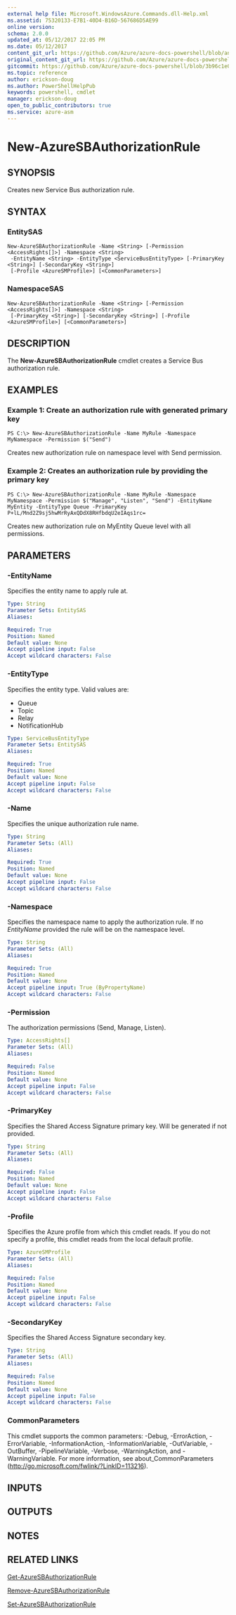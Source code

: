 ```yaml
---
external help file: Microsoft.WindowsAzure.Commands.dll-Help.xml
ms.assetid: 75320133-E7B1-40D4-B16D-567686D5AE99
online version:
schema: 2.0.0
updated_at: 05/12/2017 22:05 PM
ms.date: 05/12/2017
content_git_url: https://github.com/Azure/azure-docs-powershell/blob/anne052617/azureps-cmdlets-docs/ServiceManagement/Azure/v4.0.0/New-AzureSBAuthorizationRule.md
original_content_git_url: https://github.com/Azure/azure-docs-powershell/blob/anne052617/azureps-cmdlets-docs/ServiceManagement/Azure/v4.0.0/New-AzureSBAuthorizationRule.md
gitcommit: https://github.com/Azure/azure-docs-powershell/blob/3b96c1e0b28fc56dfbf6de55728d5478e0d02def
ms.topic: reference
author: erickson-doug
ms.author: PowerShellHelpPub
keywords: powershell, cmdlet
manager: erickson-doug
open_to_public_contributors: true
ms.service: azure-asm
---
```


# New-AzureSBAuthorizationRule

## SYNOPSIS
Creates new Service Bus authorization rule.

## SYNTAX

### EntitySAS
```
New-AzureSBAuthorizationRule -Name <String> [-Permission <AccessRights[]>] -Namespace <String>
 -EntityName <String> -EntityType <ServiceBusEntityType> [-PrimaryKey <String>] [-SecondaryKey <String>]
 [-Profile <AzureSMProfile>] [<CommonParameters>]
```

### NamespaceSAS
```
New-AzureSBAuthorizationRule -Name <String> [-Permission <AccessRights[]>] -Namespace <String>
 [-PrimaryKey <String>] [-SecondaryKey <String>] [-Profile <AzureSMProfile>] [<CommonParameters>]
```

## DESCRIPTION
The **New-AzureSBAuthorizationRule** cmdlet creates a Service Bus authorization rule.

## EXAMPLES

### Example 1: Create an authorization rule with generated primary key
```
PS C:\> New-AzureSBAuthorizationRule -Name MyRule -Namespace MyNamespace -Permission $("Send")
```

Creates new authorization rule on namespace level with Send permission.

### Example 2: Creates an authorization rule by providing the primary key
```
PS C:\> New-AzureSBAuthorizationRule -Name MyRule -Namespace MyNamespace -Permission $("Manage", "Listen", "Send") -EntityName MyEntity -EntityType Queue -PrimaryKey P+lL/Mnd2Z9sj5hwMrRyAxQDdX8RHfbdqU2eIAqs1rc=
```

Creates new authorization rule on MyEntity Queue level with all permissions.

## PARAMETERS

### -EntityName
Specifies the entity name to apply rule at.

```yaml
Type: String
Parameter Sets: EntitySAS
Aliases: 

Required: True
Position: Named
Default value: None
Accept pipeline input: False
Accept wildcard characters: False
```

### -EntityType
Specifies the entity type.
Valid values are:
  
- Queue
- Topic
- Relay
- NotificationHub

```yaml
Type: ServiceBusEntityType
Parameter Sets: EntitySAS
Aliases: 

Required: True
Position: Named
Default value: None
Accept pipeline input: False
Accept wildcard characters: False
```

### -Name
Specifies the unique authorization rule name.

```yaml
Type: String
Parameter Sets: (All)
Aliases: 

Required: True
Position: Named
Default value: None
Accept pipeline input: False
Accept wildcard characters: False
```

### -Namespace
Specifies the namespace name to apply the authorization rule.
If no *EntityName* provided the rule will be on the namespace level.

```yaml
Type: String
Parameter Sets: (All)
Aliases: 

Required: True
Position: Named
Default value: None
Accept pipeline input: True (ByPropertyName)
Accept wildcard characters: False
```

### -Permission
The authorization permissions (Send, Manage, Listen).

```yaml
Type: AccessRights[]
Parameter Sets: (All)
Aliases: 

Required: False
Position: Named
Default value: None
Accept pipeline input: False
Accept wildcard characters: False
```

### -PrimaryKey
Specifies the Shared Access Signature primary key.
Will be generated if not provided.

```yaml
Type: String
Parameter Sets: (All)
Aliases: 

Required: False
Position: Named
Default value: None
Accept pipeline input: False
Accept wildcard characters: False
```

### -Profile
Specifies the Azure profile from which this cmdlet reads.
If you do not specify a profile, this cmdlet reads from the local default profile.

```yaml
Type: AzureSMProfile
Parameter Sets: (All)
Aliases: 

Required: False
Position: Named
Default value: None
Accept pipeline input: False
Accept wildcard characters: False
```

### -SecondaryKey
Specifies the Shared Access Signature secondary key.

```yaml
Type: String
Parameter Sets: (All)
Aliases: 

Required: False
Position: Named
Default value: None
Accept pipeline input: False
Accept wildcard characters: False
```

### CommonParameters
This cmdlet supports the common parameters: -Debug, -ErrorAction, -ErrorVariable, -InformationAction, -InformationVariable, -OutVariable, -OutBuffer, -PipelineVariable, -Verbose, -WarningAction, and -WarningVariable. For more information, see about_CommonParameters (http://go.microsoft.com/fwlink/?LinkID=113216).

## INPUTS

## OUTPUTS

## NOTES

## RELATED LINKS

[Get-AzureSBAuthorizationRule](./Get-AzureSBAuthorizationRule.md)

[Remove-AzureSBAuthorizationRule](./Remove-AzureSBAuthorizationRule.md)

[Set-AzureSBAuthorizationRule](./Set-AzureSBAuthorizationRule.md)


